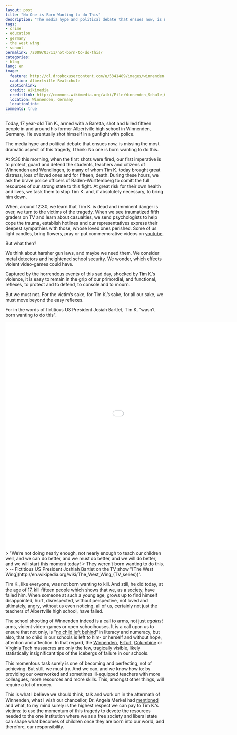 ```yaml
---
layout: post
title: "No One is Born Wanting to do This"
description: "The media hype and political debate that ensues now, is missing the most dramatic aspect of this tragedy, I think, No one is born wanting to do this."
tags:
- crime
- education
- germany
- the west wing
- school
permalink: /2009/03/11/not-born-to-do-this/
categories:
- blog
lang: en
image:
  feature: http://dl.dropboxusercontent.com/u/5341489/images/winnenden-school_crop.jpg
  caption: Albertville Realschule
  captionlink:
  credit: Wikimedia
  creditlink: http://commons.wikimedia.org/wiki/File:Winnenden_Schule_05_(RaBoe).jpg
  location: Winnenden, Germany
  locationlink:
comments: true
---
```


Today, 17 year-old Tim K., armed with a Baretta, shot and killed fifteen people in and around his former Albertville high school in Winnenden, Germany. He eventually shot himself in a gunfight with police.

The media hype and political debate that ensues now, is missing the most dramatic aspect of this tragedy, I think:
No one is born wanting to do this.

<!--more-->

At 9:30 this morning, when the first shots were fired, our first imperative is to protect, guard and defend the students, teachers and citizens of Winnenden and Wendlingen, to many of whom Tim K. today brought great distress, loss of loved ones and for fifteen, death.
During these hours, we ask the brave police officers of Baden-Württemberg to comitt the full resources of our strong state to this fight.
At great risk for their own health and lives, we task them to stop Tim K. and, if absolutely necessary, to bring him down.

When, around 12:30, we learn that Tim K. is dead and imminent danger is over, we turn to the victims of the tragedy.
When we see traumatized fifth graders on TV and learn about casualties, we send psychologists to help cope the trauma, establish hotlines and our representatives express their deepest sympathies with those, whose loved ones perished.
Some of us light candles, bring flowers, pray or put commemorative videos on [youtube](http://www.youtube.com/watch?v=wPJstQqiJP4).

But what then?

We think about harsher gun laws, and maybe we need them. We consider metal detectors and heightened school security.
We wonder, which effects violent video-games could have.

Captured by the horrendous events of this sad day, shocked by Tim K.’s violence, it is easy to remain in the grip of our primordial, and functional, reflexes, to protect and to defend, to console and to mourn.

But we must not.
For the victim’s sake, for Tim K.’s sake, for all our sake, we must move beyond the easy reflexes.

For in the words of fictitious US President Josiah Bartlet, Tim K. "wasn’t born wanting to do this".

<iframe width="1280" height="720" src="//www.youtube.com/embed/eSTTc_-JTpo" frameborder="0" allowfullscreen></iframe>
> "We’re not doing nearly enough, not nearly enough to teach our children well, and we can do better, and we must do better, and we will do better, and we will start this moment today!
> They weren’t born wanting to do this.
> -- Fictitious US President Joshiah Bartlet on the TV show "[The West Wing](http://en.wikipedia.org/wiki/The_West_Wing_(TV_series))".

Tim K., like everyone, was not born wanting to kill.
And still, he did today, at the age of 17, kill fifteen people which shows that we, as a society, have failed him.
When someone at such a young age, grows up to find himself disappointed, hurt, disrespected, without perspective, not loved and ultimately, angry, without us even noticing, all of us, certainly not just the teachers of Albertville high school, have failed.

The school shooting of Winnenden indeed is a call to arms, not just *against* arms, violent video-games or open schoolhouses.
It is a call upon us to ensure that not only, is "[no child left behind](http://en.wikipedia.org/wiki/No_Child_Left_Behind_Act)" in literacy and numeracy, but also, that no child in our schools is left to him- or herself and without hope, attention and affection.
In that regard, the [Winnenden](http://en.wikipedia.org/wiki/Winnenden_school_shooting), [Erfurt](http://en.wikipedia.org/wiki/Erfurt_massacre), [Columbine](http://en.wikipedia.org/wiki/Columbine_High_School_massacre) or [Virginia Tech](http://en.wikipedia.org/wiki/Virginia_Tech_massacre) massacres are only the few, tragically visible, likely statistically insignificant tips of the icebergs of failure in our schools.

This momentous task surely is one of becoming and perfecting, not of achieving.
But still, we must try.
And we can, and we know how to:
by providing our overworked and sometimes ill-equipped teachers with more colleagues, more resources and more skills.
This, amongst other things, will require a lot of money.

This is what I believe we should think, talk and work on in the aftermath of Winnenden, what I wish our chancellor, Dr. Angela Merkel had [mentioned](http://www.bundeskanzlerin.de/Content/DE/Mitschrift/Pressekonferenzen/2009/03/2009-03-11-amoklauf.html) and what, to my mind surely is the highest respect we can pay to Tim K.’s victims:
to use the momentum of this tragedy to devote the resources needed to the one institution where we as a free society and liberal state can shape what becomes of children once they are born into our world, and therefore, our responsibility.